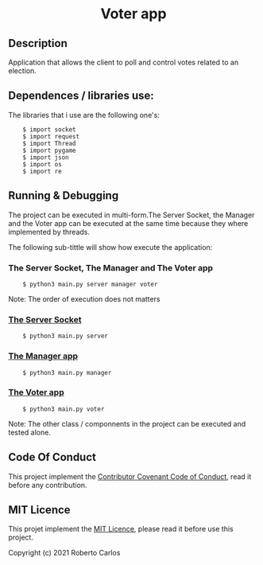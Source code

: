 <h1 align="center">Voter app</h1>
<h2>Description</h2>
Application that allows the client to poll and control votes related to an election. 

<!-- # Main objective -->

## Dependences / libraries use:
The libraries that i use are the following one's:
```shell
    $ import socket
    $ import request
    $ import Thread
    $ import pygame
    $ import json
    $ import os
    $ import re
```
## Running & Debugging
The project can be executed in multi-form.The Server Socket, the Manager and the Voter app can be executed at the same time
because they where implemented by threads.
<p></p>
The following sub-tittle will show how execute the application: 

### The Server Socket,  The Manager and The Voter app
```shell
    $ python3 main.py server manager voter
```
Note: The order of execution does not matters 
### [The Server Socket](https://github.com/RobertoCarlosMedina/voterpy/tree/main/server)
```shell
    $ python3 main.py server
```
### [The Manager app](https://github.com/RobertoCarlosMedina/voterpy/tree/main/manager)
```shell
    $ python3 main.py manager
```
### [The Voter app](https://github.com/RobertoCarlosMedina/voterpy/tree/main/voter)
```shell
    $ python3 main.py voter
```
Note: The other class / componnents in the project can be executed and tested alone.

## Code Of Conduct
This project implement the [Contributor Covenant Code of Conduct](https://github.com/RobertoCarlosMedina/voter-app/blob/main/CODE_OF_CONDUCT.md), read it before any contribution.

## MIT Licence
This projet implement the [MIT Licence](https://github.com/RobertoCarlosMedina/voter-app/blob/main/LICENSE), please read it before use this project.

Copyright (c) 2021 Roberto Carlos
